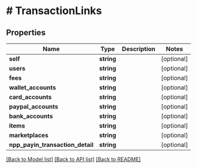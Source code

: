 # # TransactionLinks

## Properties

Name | Type | Description | Notes
------------ | ------------- | ------------- | -------------
**self** | **string** |  | [optional]
**users** | **string** |  | [optional]
**fees** | **string** |  | [optional]
**wallet_accounts** | **string** |  | [optional]
**card_accounts** | **string** |  | [optional]
**paypal_accounts** | **string** |  | [optional]
**bank_accounts** | **string** |  | [optional]
**items** | **string** |  | [optional]
**marketplaces** | **string** |  | [optional]
**npp_payin_transaction_detail** | **string** |  | [optional]

[[Back to Model list]](../../README.md#models) [[Back to API list]](../../README.md#endpoints) [[Back to README]](../../README.md)
